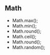 <link rel="stylesheet" href="http://yandex.st/highlightjs/6.1/styles/default.min.css">
<script src="http://yandex.st/highlightjs/6.1/highlight.min.js"></script>
<script>
    hljs.tabReplace = '    ';
    hljs.initHighlightingOnLoad();
</script>
	
## Math

- Math.max();
- Math.min();
- Math.round();
- Math.ceil();
- Math.round();
- Math.random();
	






